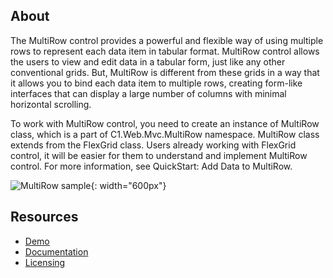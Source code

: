 ## About

The MultiRow control provides a powerful and flexible way of using multiple rows to represent each data item in tabular format. MultiRow control allows the users to view and edit data in a tabular form, just like any other conventional grids. But, MultiRow is different from these grids in a way that it allows you to bind each data item to multiple rows, creating form-like interfaces that can display a large number of columns with minimal horizontal scrolling.

To work with MultiRow control, you need to create an instance of MultiRow class, which is a part of C1.Web.Mvc.MultiRow namespace. MultiRow class extends from the FlexGrid class. Users already working with FlexGrid control, it will be easier for them to understand and implement MultiRow control. For more information, see QuickStart: Add Data to MultiRow.

![MultiRow sample](https://www.grapecity.com/componentone/docs/mvc/online-mvc-core/images/MultiRow.png "MultiRow sample"){: width="600px"}



## Resources

- [Demo](https://www.grapecity.com/componentone/demos/aspnet/mvcexplorer)
- [Documentation](https://www.grapecity.com/componentone/docs/mvc/online-mvc-core/MultiRow.html)
- [Licensing](https://www.grapecity.com/componentone/licensing)